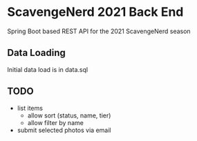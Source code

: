 # ScavengeNerd 2021 Back End

Spring Boot based REST API for the 2021 ScavengeNerd season

## Data Loading
Initial data load is in data.sql

## TODO
- list items
  - allow sort (status, name, tier)
  - allow filter by name
- submit selected photos via email